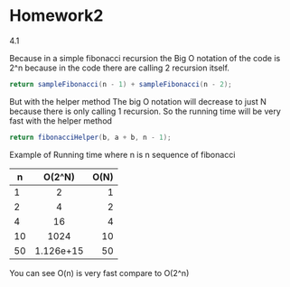 # Homework2

4.1

Because in a simple fibonacci recursion the Big O notation of the code is 2^n because in the code there are calling 2 recursion itself.

```java
return sampleFibonacci(n - 1) + sampleFibonacci(n - 2);
```

But with the helper method The big O notation will decrease to just N because there is only calling 1 recursion. So the running time will be very fast with the helper method

```java
return fibonacciHelper(b, a + b, n - 1);
```
Example of Running time where n is n sequence of fibonacci

| n        | O(2^N)           | O(N)  |
| ------------- |:-------------:| -----:|
| 1     | 2 | 1 |
| 2     | 4      |   2 |
| 4 | 16     |    4 |
| 10 | 1024    |    10 |
| 50 | 1.126e+15     |    50 |

You can see O(n) is very fast compare to O(2^n)
